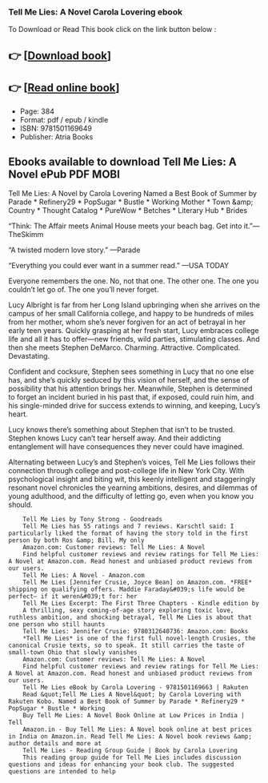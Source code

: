 ### Tell Me Lies: A Novel Carola Lovering ebook

To Download or Read This book click on the link button below :

## 👉  [**[Download book](http://get-pdfs.com/download.php?group=book&from=github.com&id=499037&lnk=1065 "Download book")**]

## 👉  [**[Read online book](http://get-pdfs.com/download.php?group=book&from=github.com&id=499037&lnk=1065 "Read online book")**]


* Page: 384
* Format: pdf / epub / kindle
* ISBN: 9781501169649
* Publisher: Atria Books



## Ebooks available to download Tell Me Lies: A Novel ePub PDF MOBI



Tell Me Lies: A Novel by Carola Lovering Named a Best Book of Summer by Parade * Refinery29 * PopSugar * Bustle * Working Mother * Town &amp;amp; Country * Thought Catalog * PureWow * Betches * Literary Hub * Brides

“Think: The Affair meets Animal House meets your beach bag. Get into it.”—TheSkimm

“A twisted modern love story.” —Parade

“Everything you could ever want in a summer read.” —USA TODAY

Everyone remembers the one. No, not that one. The other one. The one you couldn’t let go of. The one you’ll never forget.

 Lucy Albright is far from her Long Island upbringing when she arrives on the campus of her small California college, and happy to be hundreds of miles from her mother, whom she’s never forgiven for an act of betrayal in her early teen years. Quickly grasping at her fresh start, Lucy embraces college life and all it has to offer—new friends, wild parties, stimulating classes. And then she meets Stephen DeMarco. Charming. Attractive. Complicated. Devastating.

 Confident and cocksure, Stephen sees something in Lucy that no one else has, and she’s quickly seduced by this vision of herself, and the sense of possibility that his attention brings her. Meanwhile, Stephen is determined to forget an incident buried in his past that, if exposed, could ruin him, and his single-minded drive for success extends to winning, and keeping, Lucy’s heart.

 Lucy knows there’s something about Stephen that isn’t to be trusted. Stephen knows Lucy can’t tear herself away. And their addicting entanglement will have consequences they never could have imagined.

 Alternating between Lucy’s and Stephen’s voices, Tell Me Lies follows their connection through college and post-college life in New York City. With psychological insight and biting wit, this keenly intelligent and staggeringly resonant novel chronicles the yearning ambitions, desires, and dilemmas of young adulthood, and the difficulty of letting go, even when you know you should.


        Tell Me Lies by Tony Strong - Goodreads
        Tell Me Lies has 55 ratings and 7 reviews. Karschtl said: I particularly liked the format of having the story told in the first person by both Ros &amp; Bill. My only 
        Amazon.com: Customer reviews: Tell Me Lies: A Novel
        Find helpful customer reviews and review ratings for Tell Me Lies: A Novel at Amazon.com. Read honest and unbiased product reviews from our users.
        Tell Me Lies: A Novel - Amazon.com
        Tell Me Lies [Jennifer Crusie, Joyce Bean] on Amazon.com. *FREE* shipping on qualifying offers. Maddie Faraday&#039;s life would be perfect— if it weren&#039;t for: her 
        Tell Me Lies Excerpt: The First Three Chapters - Kindle edition by
        A thrilling, sexy coming-of-age story exploring toxic love, ruthless ambition, and shocking betrayal, Tell Me Lies is about that one person who still haunts 
        Tell Me Lies: Jennifer Crusie: 9780312640736: Amazon.com: Books
        *Tell Me Lies* is one of the first full novel-length Crusies, the canonical Crusie texts, so to speak. It still carries the taste of small-town Ohio that slowly vanishes 
        Amazon.com: Customer reviews: Tell Me Lies: A Novel
        Find helpful customer reviews and review ratings for Tell Me Lies: A Novel at Amazon.com. Read honest and unbiased product reviews from our users.
        Tell Me Lies eBook by Carola Lovering - 9781501169663 | Rakuten
        Read &quot;Tell Me Lies A Novel&quot; by Carola Lovering with Rakuten Kobo. Named a Best Book of Summer by Parade * Refinery29 * PopSugar * Bustle * Working 
        Buy Tell Me Lies: A Novel Book Online at Low Prices in India | Tell
        Amazon.in - Buy Tell Me Lies: A Novel book online at best prices in India on Amazon.in. Read Tell Me Lies: A Novel book reviews &amp; author details and more at 
        Tell Me Lies - Reading Group Guide | Book by Carola Lovering
        This reading group guide for Tell Me Lies includes discussion questions and ideas for enhancing your book club. The suggested questions are intended to help 
    




